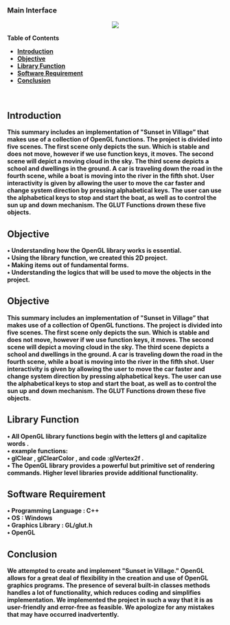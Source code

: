 <h3><b>Main Interface<b></h3>
<p align="center">
  <img src="https://i.im.ge/2022/08/14/OljfSP.Village.png"/>
</p>


**Table of Contents**
- [Introduction](#introduction)
- [Objective](#objective)
- [Library Function](#library)
- [Software Requirement](#software)
- [Conclusion](#conclusion)

<br/>

## Introduction
<p>This summary includes an implementation of "Sunset in Village” that makes use of a collection of OpenGL functions. 
The project is divided into five scenes. The first scene only depicts the sun. Which is stable and does not move, however if we use function keys, 
it moves. The second scene will depict a moving cloud in the sky. The third scene depicts a school and dwellings in the ground. 
A car is traveling down the road in the fourth scene, while a boat is moving into the river in the fifth shot. 
User interactivity is given by allowing the user to move the car faster and change system direction by pressing alphabetical keys. 
The user can use the alphabetical keys to stop and start the boat, as well as to control the sun up and down mechanism. 
The GLUT Functions drown these five objects.</p>

## Objective
<p>
•	Understanding how the OpenGL library works is essential. <br>
•	Using the library function, we created this 2D project. <br>
•	Making items out of fundamental forms. <br>
•	Understanding the logics that will be used to move the objects in the project. <br>
</p>

## Objective
<p>This summary includes an implementation of "Sunset in Village” that makes use of a collection of OpenGL functions. 
The project is divided into five scenes. The first scene only depicts the sun. Which is stable and does not move, however if we use function keys, 
it moves. The second scene will depict a moving cloud in the sky. The third scene depicts a school and dwellings in the ground. 
A car is traveling down the road in the fourth scene, while a boat is moving into the river in the fifth shot. 
User interactivity is given by allowing the user to move the car faster and change system direction by pressing alphabetical keys. 
The user can use the alphabetical keys to stop and start the boat, as well as to control the sun up and down mechanism. 
The GLUT Functions drown these five objects.</p>

## Library Function 
<p>
•	All OpenGL library functions begin with the letters gl and capitalize words . <br>
•	example functions:<br>
•	 glClear , glClearColor , and code :glVertex2f  .<br>
•	 The OpenGL library provides a powerful but primitive set of rendering commands. Higher level libraries provide additional functionality.<br>
</p>

## Software Requirement
<p>
•	Programming Language : C++ <br>
•	OS : Windows <br>
•	Graphics Library : GL/glut.h <br>
•	OpenGL <br>
</p>
  
  
 ## Conclusion
  <p>We attempted to create and implement "Sunset in Village." OpenGL allows for a great deal of flexibility in the creation and use of OpenGL graphics programs. The presence of several built-in classes methods handles a lot of functionality, which reduces coding and simplifies implementation. We implemented the project in such a way that it is as user-friendly and error-free as feasible. We apologize for any mistakes that may have occurred inadvertently.</p>

